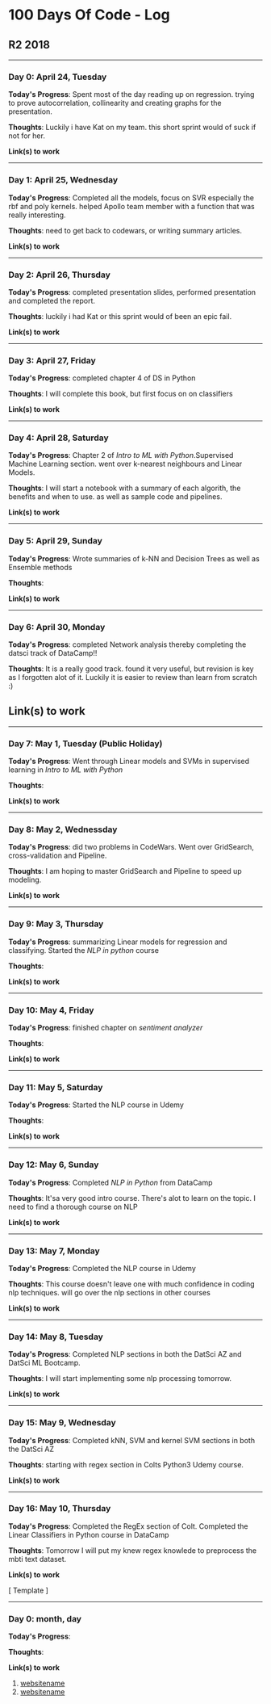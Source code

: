 # 100 Days Of Code - Log

## R2 2018
---
### Day 0: April 24, Tuesday

**Today's Progress**: Spent most of the day reading up on regression. trying to prove autocorrelation, collinearity and 
creating graphs for the presentation.

**Thoughts**: Luckily i have Kat on my team. this short sprint would of suck if not for her.

**Link(s) to work**

---
### Day 1: April 25, Wednesday

**Today's Progress**: Completed all the models, focus on SVR especially the rbf and poly kernels. helped Apollo team member with a function that was really interesting.

**Thoughts**: need to get back to codewars, or writing summary articles.

**Link(s) to work**

---
### Day 2: April 26, Thursday

**Today's Progress**: completed presentation slides, performed presentation and completed the report.

**Thoughts**: luckily i had Kat or this sprint would of been an epic fail.

**Link(s) to work**

---
### Day 3: April 27, Friday

**Today's Progress**: completed chapter 4 of DS in Python

**Thoughts**: I will complete this book, but first focus on on classifiers

**Link(s) to work**

---
### Day 4: April 28, Saturday

**Today's Progress**: Chapter 2 of _Intro to ML with Python_.Supervised Machine Learning section. went over k-nearest neighbours and Linear Models.

**Thoughts**: I will start a notebook with a summary of each algorith, the benefits and when to use. as well as sample code and pipelines.

**Link(s) to work**

---
### Day 5: April 29, Sunday

**Today's Progress**: Wrote summaries of k-NN and Decision Trees as well as Ensemble methods

**Thoughts**: 

**Link(s) to work**

---
### Day 6: April 30, Monday

**Today's Progress**: completed Network analysis thereby completing the datsci track of DataCamp!! 

**Thoughts**: It is a really good track. found it very useful, but revision is key as I forgotten alot of it. Luckily it is easier to review than learn from scratch :)

**Link(s) to work**
---

---
### Day 7: May 1, Tuesday (Public Holiday)

**Today's Progress**: Went through Linear models and SVMs in supervised learning in _Intro to ML with Python_

**Thoughts**: 

**Link(s) to work**

---
### Day 8: May 2, Wednessday

**Today's Progress**: did two problems in CodeWars. Went over GridSearch, cross-validation and Pipeline.

**Thoughts**: I am hoping to master GridSearch and Pipeline to speed up modeling.

**Link(s) to work**

---
### Day 9: May 3, Thursday

**Today's Progress**: summarizing Linear models for regression and classifying. Started the _NLP in python_ course

**Thoughts**: 

**Link(s) to work**

---
### Day 10: May 4, Friday

**Today's Progress**: finished chapter on _sentiment analyzer_

**Thoughts**: 

**Link(s) to work**

---
### Day 11: May 5, Saturday

**Today's Progress**: Started the NLP course in Udemy

**Thoughts**: 

**Link(s) to work**

---
### Day 12: May 6, Sunday

**Today's Progress**: Completed _NLP in Python_ from DataCamp

**Thoughts**: It'sa very good intro course. There's alot to learn on the topic. I need to find a thorough course on NLP

**Link(s) to work**

---
### Day 13: May 7, Monday

**Today's Progress**: Completed the NLP course in Udemy

**Thoughts**: This course doesn't leave one with much confidence in coding nlp techniques. will go over the nlp sections in other courses

**Link(s) to work**

---
### Day 14: May 8, Tuesday

**Today's Progress**: Completed NLP sections in both the DatSci AZ and DatSci ML Bootcamp.

**Thoughts**: I will start implementing some nlp processing tomorrow.

**Link(s) to work**

---
### Day 15: May 9, Wednesday

**Today's Progress**: Completed kNN, SVM and kernel SVM sections in both the DatSci AZ

**Thoughts**: starting with regex section in Colts Python3 Udemy course.

**Link(s) to work**

---
### Day 16: May 10, Thursday

**Today's Progress**: Completed the RegEx section of Colt. Completed the Linear Classifiers in Python course in DataCamp

**Thoughts**: Tomorrow  I will put my knew regex knowlede to preprocess the  mbti text dataset.

**Link(s) to work**

[ Template ]

---
### Day 0: month, day

**Today's Progress**: 

**Thoughts**: 

**Link(s) to work**
1. [ websitename ](https://www.adress)
2. [ websitename ](https://www.adress)
